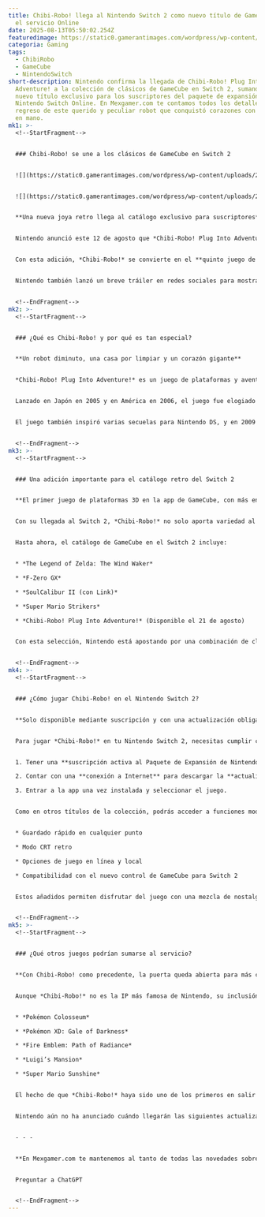 ```yaml
---
title: Chibi-Robo! llega al Nintendo Switch 2 como nuevo título de GameCube en
  el servicio Online
date: 2025-08-13T05:50:02.254Z
featuredimage: https://static0.gamerantimages.com/wordpress/wp-content/uploads/2025/08/battlefield-6-engineer.jpg?q=49&fit=crop&w=1100&h=618&dpr=2
categoria: Gaming
tags:
  - ChibiRobo
  - GameCube
  - NintendoSwitch
short-description: Nintendo confirma la llegada de Chibi-Robo! Plug Into
  Adventure! a la colección de clásicos de GameCube en Switch 2, sumando un
  nuevo título exclusivo para los suscriptores del paquete de expansión de
  Nintendo Switch Online. En Mexgamer.com te contamos todos los detalles del
  regreso de este querido y peculiar robot que conquistó corazones con su escoba
  en mano.
mk1: >-
  <!--StartFragment-->


  ### Chibi-Robo! se une a los clásicos de GameCube en Switch 2


  ![](https://static0.gamerantimages.com/wordpress/wp-content/uploads/2025/08/battlefield-6-soldiers-with-tank.jpg?q=49&fit=crop&w=825&dpr=2)


  ![](https://static0.gamerantimages.com/wordpress/wp-content/uploads/2025/08/battlefield-6-cropped.jpg?q=49&fit=crop&w=825&dpr=2)


  **Una nueva joya retro llega al catálogo exclusivo para suscriptores**


  Nintendo anunció este 12 de agosto que *Chibi-Robo! Plug Into Adventure!*, el clásico de culto lanzado originalmente en 2005, será el próximo título de GameCube en unirse al servicio Nintendo Switch Online + Paquete de Expansión. La fecha oficial de lanzamiento está programada para el **jueves 21 de agosto de 2025**.


  Con esta adición, *Chibi-Robo!* se convierte en el **quinto juego de GameCube** disponible dentro del catálogo retro exclusivo para el Switch 2, sumándose a títulos como *The Legend of Zelda: The Wind Waker* y *Super Mario Strikers*. Los jugadores necesitarán una conexión a Internet para descargar la nueva actualización de la app de GameCube y así acceder al título.


  Nintendo también lanzó un breve tráiler en redes sociales para mostrar un adelanto de la jugabilidad, despertando la nostalgia entre los fans y curiosidad en las nuevas generaciones.


  <!--EndFragment-->
mk2: >-
  <!--StartFragment-->


  ### ¿Qué es Chibi-Robo! y por qué es tan especial?


  **Un robot diminuto, una casa por limpiar y un corazón gigante**


  *Chibi-Robo! Plug Into Adventure!* es un juego de plataformas y aventuras protagonizado por un pequeño robot doméstico cuyo objetivo es traer felicidad a la familia Sanderson. Para lograrlo, el jugador debe realizar tareas cotidianas como limpiar, organizar objetos y resolver problemas familiares… todo desde la perspectiva de un robot de apenas 10 centímetros de altura.


  Lanzado en Japón en 2005 y en América en 2006, el juego fue elogiado por su originalidad, humor y diseño encantador. Aunque no fue un gran éxito comercial en su momento, con el paso de los años se convirtió en un título de culto muy querido por los fans de Nintendo.


  El juego también inspiró varias secuelas para Nintendo DS, y en 2009 fue relanzado para Wii con controles adaptados. Desde entonces, la franquicia ha estado en pausa, aunque sus creadores originales lanzaron recientemente un sucesor espiritual llamado *koROBO*, financiado mediante Kickstarter.


  <!--EndFragment-->
mk3: >-
  <!--StartFragment-->


  ### Una adición importante para el catálogo retro del Switch 2


  **El primer juego de plataformas 3D en la app de GameCube, con más en camino**


  Con su llegada al Switch 2, *Chibi-Robo!* no solo aporta variedad al catálogo retro, sino que se convierte en **el primer juego de plataformas 3D** dentro de la app de clásicos de GameCube. Esto es especialmente significativo considerando que otros títulos del género, como *Super Mario Sunshine*, aún están en lista de espera sin fecha confirmada.


  Hasta ahora, el catálogo de GameCube en el Switch 2 incluye:


  * *The Legend of Zelda: The Wind Waker*

  * *F-Zero GX*

  * *SoulCalibur II (con Link)*

  * *Super Mario Strikers*

  * *Chibi-Robo! Plug Into Adventure!* (Disponible el 21 de agosto)


  Con esta selección, Nintendo está apostando por una combinación de clásicos conocidos y gemas ocultas que permitirán a los jugadores revivir (o descubrir) la magia del GameCube.


  <!--EndFragment-->
mk4: >-
  <!--StartFragment-->


  ### ¿Cómo jugar Chibi-Robo! en el Nintendo Switch 2?


  **Solo disponible mediante suscripción y con una actualización obligatoria**


  Para jugar *Chibi-Robo!* en tu Nintendo Switch 2, necesitas cumplir con los siguientes requisitos:


  1. Tener una **suscripción activa al Paquete de Expansión de Nintendo Switch Online**.

  2. Contar con una **conexión a Internet** para descargar la **actualización de la app de GameCube**.

  3. Entrar a la app una vez instalada y seleccionar el juego.


  Como en otros títulos de la colección, podrás acceder a funciones modernas como:


  * Guardado rápido en cualquier punto

  * Modo CRT retro

  * Opciones de juego en línea y local

  * Compatibilidad con el nuevo control de GameCube para Switch 2


  Estos añadidos permiten disfrutar del juego con una mezcla de nostalgia y conveniencia actual, sin perder su encanto original.


  <!--EndFragment-->
mk5: >-
  <!--StartFragment-->


  ### ¿Qué otros juegos podrían sumarse al servicio?


  **Con Chibi-Robo! como precedente, la puerta queda abierta para más clásicos inesperados**


  Aunque *Chibi-Robo!* no es la IP más famosa de Nintendo, su inclusión demuestra que la compañía está dispuesta a rescatar títulos únicos de su biblioteca. Ya se han confirmado otros grandes nombres en camino, como:


  * *Pokémon Colosseum*

  * *Pokémon XD: Gale of Darkness*

  * *Fire Emblem: Path of Radiance*

  * *Luigi’s Mansion*

  * *Super Mario Sunshine*


  El hecho de que *Chibi-Robo!* haya sido uno de los primeros en salir podría abrir las puertas a otros títulos de culto que marcaron a los jugadores de los años 2000. Juegos como *Baten Kaitos*, *Pikmin*, o incluso *Eternal Darkness* podrían estar en la mira.


  Nintendo aún no ha anunciado cuándo llegarán las siguientes actualizaciones, por lo que los fans deberán estar atentos a futuras ediciones del Nintendo Direct o a comunicados oficiales en redes sociales.


  - - -


  **En Mexgamer.com te mantenemos al tanto de todas las novedades sobre videojuegos retro y actuales. Con la llegada de *Chibi-Robo!* al Nintendo Switch 2, queda claro que Nintendo no solo apuesta por sus grandes franquicias, sino también por revivir esos tesoros ocultos que merecen una segunda oportunidad. ¡Y qué mejor manera de volver que ayudando a una familia a encontrar la felicidad... un Happy Point a la vez!**


  Preguntar a ChatGPT


  <!--EndFragment-->
---
```

